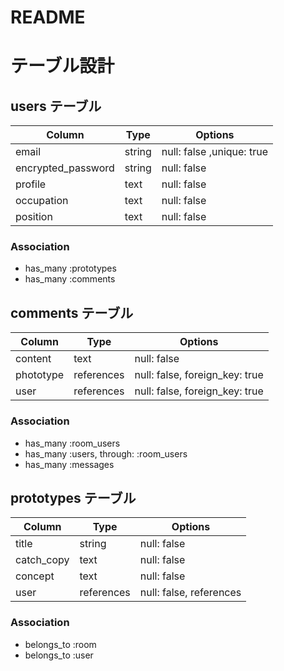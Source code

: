 # README
# テーブル設計

## users テーブル

| Column             | Type   | Options                  |
| ------------------ | ------ | ------------------------ |
| email              | string | null: false ,unique: true|
| encrypted_password | string | null: false              |
| profile            | text   | null: false              |
| occupation         | text   | null: false              |
| position           | text   | null: false              |



### Association

- has_many :prototypes
- has_many :comments

## comments テーブル

| Column    | Type       | Options                       |
| ------    | ---------- | ----------------------------- |
| content   | text       | null: false                   |
| phototype | references | null: false, foreign_key: true|
| user      | references | null: false, foreign_key: true|

### Association

- has_many :room_users
- has_many :users, through: :room_users
- has_many :messages

## prototypes テーブル

| Column | Type       | Options                        |
| ------ | ---------- | ------------------------------ |
| title   | string | null: false |
| catch_copy   | text | null: false |
| concept   | text | null: false |
| user   | references | null: false, references|

### Association

- belongs_to :room
- belongs_to :user


